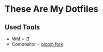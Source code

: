 # These Are My Dotfiles

## Used Tools

- WM = i3
- Compositor = [picom fork]("https://github.com/ibhagwan/picom")
